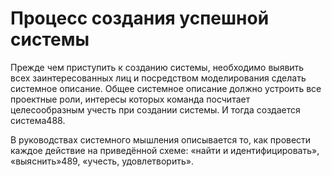 # Процесс создания успешной системы

Прежде чем приступить к созданию системы, необходимо выявить всех заинтересованных лиц и посредством моделирования сделать системное описание. Общее системное описание должно устроить все проектные роли, интересы которых команда посчитает целесообразным учесть при создании системы. И тогда создается система488.

В руководствах системного мышления описывается то, как провести каждое действие на приведённой схеме: «найти и идентифицировать», «выяснить»489, «учесть, удовлетворить».
